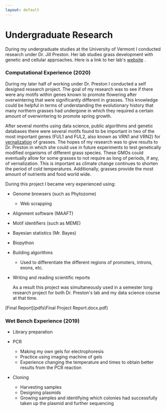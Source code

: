 ```yaml
---
layout: default
---
```


# Undergraduate Research

During my undergraduate studies at the University of Vermont I conducted research under Dr. Jill Preston. Her lab studies grass development with genetic and cellular approaches. Here is a link to her lab's [website](https://jillpreston.weebly.com/) .

### Computational Experience (2020)

During my later half of working under Dr. Preston I conducted a self designed research project. The goal of my research was to see if there were any motifs within genes known to promote flowering after overwintering that were significantly different in grasses. This knowledge could be helpful in terms of understanding the evolutionary history that many northern grasses had undergone in which they required a certain amount of overwintering to promote spring growth.

After several months using data science, public algorithms and genetic databases there were several motifs found to be important in two of the most important genes (FUL1 and FUL2, also known as VRN1 and VRN2) for [vernalization](https://www.britannica.com/topic/vernalization) of grasses. The hopes of my research was to give results to Dr. Preston in which she could use in future experiments to test genetically modified organisms of different grass species. These GMOs could eventually allow for some grasses to not require as long of periods, if any, of vernalization. This is important as climate change continues to shorten the period of cold temperatures. Additionally, grasses provide the most amount of nutrients and food world wide. 


During this project I became very experienced using:

* Genome browsers (such as Phytozome)
  * Web scrapping
* Alignment software (MAAFT)
* Motif identifiers (such as MEME)
* Bayesian statistics (Mr. Bayes) 
* Biopython
* Building algorithms 
  * Used to differentiate the different regions of promoters, introns, exons, etc.

* Writing and reading scientific reports

  As a result this project was simultaneously used in a semester long research project for both Dr. Preston's lab and my data science course at that time.



 [Final Report](pdfs\Final Project Report.docx.pdf) 

### Wet Bench Experience (2019)

* Library preparation

* PCR

  * Making my own gels for electrophoresis
  * Practice using imaging machine of gels
  * Experience changing the temperature and times to obtain better results from the PCR reaction 

* Cloning

  * Harvesting samples
  * Designing plasmids
  * Growing samples and identifying which colonies had successfully taken up the plasmid and further sequencing   


    
